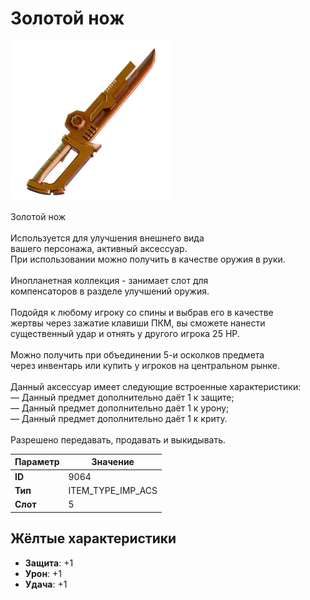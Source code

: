 # Золотой нож

![Item Image](../img/9064.webp?raw=true)

Золотой нож<br><br>Используется для улучшения внешнего вида<br>вашего персонажа, активный аксессуар.<br>При использовании можно получить в качестве оружия в руки.<br><br>Инопланетная коллекция - занимает слот для<br>компенсаторов в разделе улучшений оружия.<br><br>Подойдя к любому игроку со спины и выбрав его в качестве<br>жертвы через зажатие клавиши ПКМ, вы сможете нанести<br>существенный удар и отнять у другого игрока 25 HP.<br><br>Можно получить при объединении 5-и осколков предмета<br>через инвентарь или купить у игроков на центральном рынке.<br><br>Данный аксессуар имеет следующие встроенные характеристики:<br>— Данный предмет дополнительно даёт 1 к защите;<br>— Данный предмет дополнительно даёт 1 к урону;<br>— Данный предмет дополнительно даёт 1 к криту.<br><br>Разрешено передавать, продавать и выкидывать.


| Параметр | Значение |
|----------|----------|
| **ID** | 9064 |
| **Тип** | ITEM_TYPE_IMP_ACS |
| **Слот** | 5 |

## Жёлтые характеристики

- **Защита**: +1
- **Урон**: +1
- **Удача**: +1

